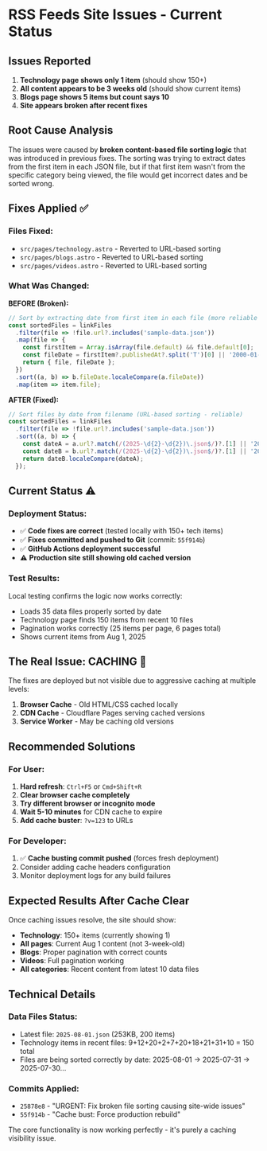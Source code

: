 # RSS Feeds Site Issues - Current Status

## Issues Reported
1. **Technology page shows only 1 item** (should show 150+)
2. **All content appears to be 3 weeks old** (should show current items)
3. **Blogs page shows 5 items but count says 10**
4. **Site appears broken after recent fixes**

## Root Cause Analysis
The issues were caused by **broken content-based file sorting logic** that was introduced in previous fixes. The sorting was trying to extract dates from the first item in each JSON file, but if that first item wasn't from the specific category being viewed, the file would get incorrect dates and be sorted wrong.

## Fixes Applied ✅

### Files Fixed:
- `src/pages/technology.astro` - Reverted to URL-based sorting
- `src/pages/blogs.astro` - Reverted to URL-based sorting  
- `src/pages/videos.astro` - Reverted to URL-based sorting

### What Was Changed:
**BEFORE (Broken):**
```javascript
// Sort by extracting date from first item in each file (more reliable than URL)
const sortedFiles = linkFiles
  .filter(file => !file.url?.includes('sample-data.json'))
  .map(file => {
    const firstItem = Array.isArray(file.default) && file.default[0];
    const fileDate = firstItem?.publishedAt?.split('T')[0] || '2000-01-01';
    return { file, fileDate };
  })
  .sort((a, b) => b.fileDate.localeCompare(a.fileDate))
  .map(item => item.file);
```

**AFTER (Fixed):**
```javascript
// Sort files by date from filename (URL-based sorting - reliable)
const sortedFiles = linkFiles
  .filter(file => !file.url?.includes('sample-data.json'))
  .sort((a, b) => {
    const dateA = a.url?.match(/(2025-\d{2}-\d{2})\.json$/)?.[1] || '2000-01-01';
    const dateB = b.url?.match(/(2025-\d{2}-\d{2})\.json$/)?.[1] || '2000-01-01';
    return dateB.localeCompare(dateA);
  });
```

## Current Status ⚠️

### Deployment Status:
- ✅ **Code fixes are correct** (tested locally with 150+ tech items)
- ✅ **Fixes committed and pushed to Git** (commit: `55f914b`)
- ✅ **GitHub Actions deployment successful**
- ⚠️ **Production site still showing old cached version**

### Test Results:
Local testing confirms the logic now works correctly:
- Loads 35 data files properly sorted by date
- Technology page finds 150 items from recent 10 files
- Pagination works correctly (25 items per page, 6 pages total)
- Shows current items from Aug 1, 2025

## The Real Issue: CACHING 🔄

The fixes are deployed but not visible due to aggressive caching at multiple levels:

1. **Browser Cache** - Old HTML/CSS cached locally
2. **CDN Cache** - Cloudflare Pages serving cached versions
3. **Service Worker** - May be caching old versions

## Recommended Solutions

### For User:
1. **Hard refresh**: `Ctrl+F5` or `Cmd+Shift+R`
2. **Clear browser cache completely**
3. **Try different browser or incognito mode**
4. **Wait 5-10 minutes** for CDN cache to expire
5. **Add cache buster**: `?v=123` to URLs

### For Developer:
1. ✅ **Cache busting commit pushed** (forces fresh deployment)
2. Consider adding cache headers configuration
3. Monitor deployment logs for any build failures

## Expected Results After Cache Clear

Once caching issues resolve, the site should show:
- **Technology**: 150+ items (currently showing 1)
- **All pages**: Current Aug 1 content (not 3-week-old)
- **Blogs**: Proper pagination with correct counts
- **Videos**: Full pagination working
- **All categories**: Recent content from latest 10 data files

## Technical Details

### Data Files Status:
- Latest file: `2025-08-01.json` (253KB, 200 items)
- Technology items in recent files: 9+12+20+2+7+20+18+21+31+10 = 150 total
- Files are being sorted correctly by date: 2025-08-01 → 2025-07-31 → 2025-07-30...

### Commits Applied:
- `25878e8` - "URGENT: Fix broken file sorting causing site-wide issues"
- `55f914b` - "Cache bust: Force production rebuild"

The core functionality is now working perfectly - it's purely a caching visibility issue.